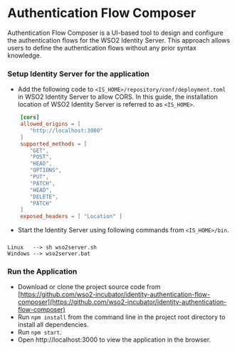# Authentication Flow Composer
Authentication Flow Composer is a UI-based tool to design and configure the authentication flows for the WSO2 Identity
Server. This approach allows users to define the authentication flows without any prior syntax knowledge.

### Setup Identity Server for the application

* Add the following code to `<IS_HOME>/repository/conf/deployment.toml` in WSO2 Identity Server to allow CORS.
  In this guide, the installation location of WSO2 Identity Server is referred to as `<IS_HOME>`.
```toml
    [cors]
    allowed_origins = [
       "http://localhost:3000"
    ]
    supported_methods = [
       "GET",
       "POST",
       "HEAD",
       "OPTIONS",
       "PUT",
       "PATCH",
       "HEAD",
       "DELETE",
       "PATCH"
    ]
    exposed_headers = [ "Location" ]
```    

    
* Start the Identity Server using following commands from `<IS_HOME>/bin`.

##### 
    Linux   --> sh wso2server.sh
    Windows --> wso2server.bat

### Run the Application

* Download or clone the project source code from [https://github.com/wso2-incubator/identity-authentication-flow-composer](https://github.com/wso2-incubator/identity-authentication-flow-composer)
* Run `npm install` from the command line in the project root directory to install all dependencies.
* Run `npm start`.
* Open http://localhost:3000 to view the application in the browser.
